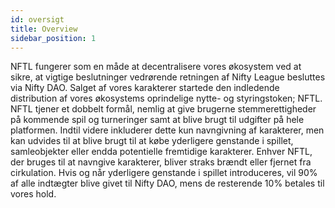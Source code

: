 ```yaml
---
id: oversigt
title: Overview
sidebar_position: 1
---
```


NFTL fungerer som en måde at decentralisere vores økosystem ved at sikre, at vigtige beslutninger vedrørende retningen af Nifty League besluttes via Nifty DAO. Salget af vores karakterer startede den indledende distribution af vores økosystems oprindelige nytte- og styringstoken; NFTL. NFTL tjener et dobbelt formål, nemlig at give brugerne stemmerettigheder på kommende spil og turneringer samt at blive brugt til udgifter på hele platformen. Indtil videre inkluderer dette kun navngivning af karakterer, men kan udvides til at blive brugt til at købe yderligere genstande i spillet, samleobjekter eller endda potentielle fremtidige karakterer. Enhver NFTL, der bruges til at navngive karakterer, bliver straks brændt eller fjernet fra cirkulation. Hvis og når yderligere genstande i spillet introduceres, vil 90% af alle indtægter blive givet til Nifty DAO, mens de resterende 10% betales til vores hold.
